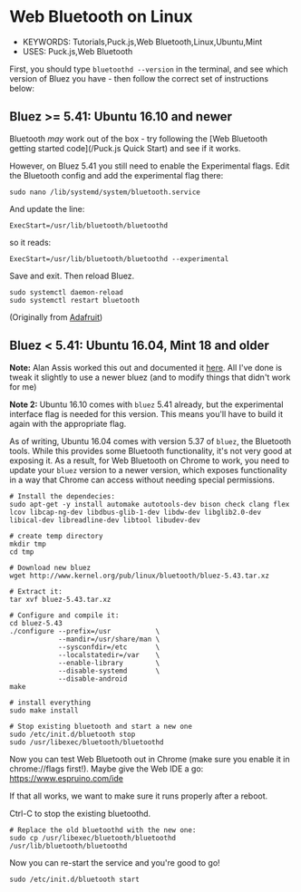 <!--- Copyright (c) 2016 Gordon Williams, Pur3 Ltd. See the file LICENSE for copying permission. -->
Web Bluetooth on Linux
======================

* KEYWORDS: Tutorials,Puck.js,Web Bluetooth,Linux,Ubuntu,Mint
* USES: Puck.js,Web Bluetooth

First, you should type `bluetoothd --version` in the terminal,
and see which version of Bluez you have - then follow the
correct set of instructions below:


Bluez >= 5.41: Ubuntu 16.10 and newer
---------------------------------------

Bluetooth *may* work out of the box - try following the [Web Bluetooth getting
started code](/Puck.js Quick Start) and see if it works.

However, on Bluez 5.41 you still need to enable the Experimental flags. Edit
the Bluetooth config and add the experimental flag there:

```
sudo nano /lib/systemd/system/bluetooth.service
```

And update the line:

```
ExecStart=/usr/lib/bluetooth/bluetoothd
```

so it reads:

```
ExecStart=/usr/lib/bluetooth/bluetoothd --experimental
```

Save and exit. Then reload Bluez.

```
sudo systemctl daemon-reload
sudo systemctl restart bluetooth
```

(Originally from [Adafruit](https://learn.adafruit.com/install-bluez-on-the-raspberry-pi/installation))


Bluez < 5.41: Ubuntu 16.04, Mint 18 and older
-------------------------------------------------

**Note:** Alan Assis worked this out and documented it [here](https://acassis.wordpress.com/2016/06/28/how-to-get-chrome-web-bluetooth-working-on-linux/).
All I've done is tweak it slightly to use a newer bluez (and to modify things that didn't work for me)

**Note 2:** Ubuntu 16.10 comes with `bluez` 5.41 already, but the experimental interface flag is needed for this version. This means you'll have to build it again with the appropriate flag.

As of writing, Ubuntu 16.04 comes with version 5.37 of `bluez`, the Bluetooth tools.
While this provides some Bluetooth functionality, it's not very good at exposing it.
As a result, for Web Bluetooth on Chrome to work, you need to update your `bluez`
version to a newer version, which exposes functionality in a way that Chrome can
access without needing special permissions.

```
# Install the dependecies:
sudo apt-get -y install automake autotools-dev bison check clang flex lcov libcap-ng-dev libdbus-glib-1-dev libdw-dev libglib2.0-dev libical-dev libreadline-dev libtool libudev-dev

# create temp directory
mkdir tmp
cd tmp

# Download new bluez
wget http://www.kernel.org/pub/linux/bluetooth/bluez-5.43.tar.xz

# Extract it:
tar xvf bluez-5.43.tar.xz

# Configure and compile it:
cd bluez-5.43
./configure --prefix=/usr           \
            --mandir=/usr/share/man \
            --sysconfdir=/etc       \
            --localstatedir=/var    \
            --enable-library        \
            --disable-systemd       \
            --disable-android       
make

# install everything
sudo make install

# Stop existing bluetooth and start a new one
sudo /etc/init.d/bluetooth stop
sudo /usr/libexec/bluetooth/bluetoothd
```

Now you can test Web Bluetooth out in Chrome (make sure you enable it in
chrome://flags first!). Maybe give the Web IDE a go: https://www.espruino.com/ide

If that all works, we want to make sure it runs properly after a reboot.

Ctrl-C to stop the existing bluetoothd.

```
# Replace the old bluetoothd with the new one:
sudo cp /usr/libexec/bluetooth/bluetoothd /usr/lib/bluetooth/bluetoothd
```

Now you can re-start the service and you're good to go!

```
sudo /etc/init.d/bluetooth start
```
